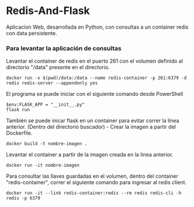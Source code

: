 # Redis-And-Flask
Aplicacion Web, desarrollada en Python, con consultas a un container redis con data persistente.
### Para levantar la aplicación de consultas

Levantar el container de redis en el puerto 261 con el volumen definido al directorio "/data" presente en el directorio.
```
docker run -v $(pwd)/data:/data --name redis-container -p 261:6379 -d redis redis-server --appendonly yes
```
El programa se puede iniciar con el siguiente comando desde PowerShell
```
$env:FLASK_APP = "__init__.py"
flask run
```
También se puede inicar flask en un container para evitar correr la línea anterior.
(Dentro del directorio buscador) - Crear la imagen a partir del Dockerfile.
```
docker build -t nombre-imagen .
```
Levantar el container a partir de la imagen creada en la linea anterior.
```
docker run -it nombre-imagen
```
Para consultar las llaves guardadas en el volumen, dentro del container "redis-container", correr el siguiente comando para ingresar al redis client.
```
docker run -it --link redis-container:redis --rm redis redis-cli -h redis -p 6379
```
